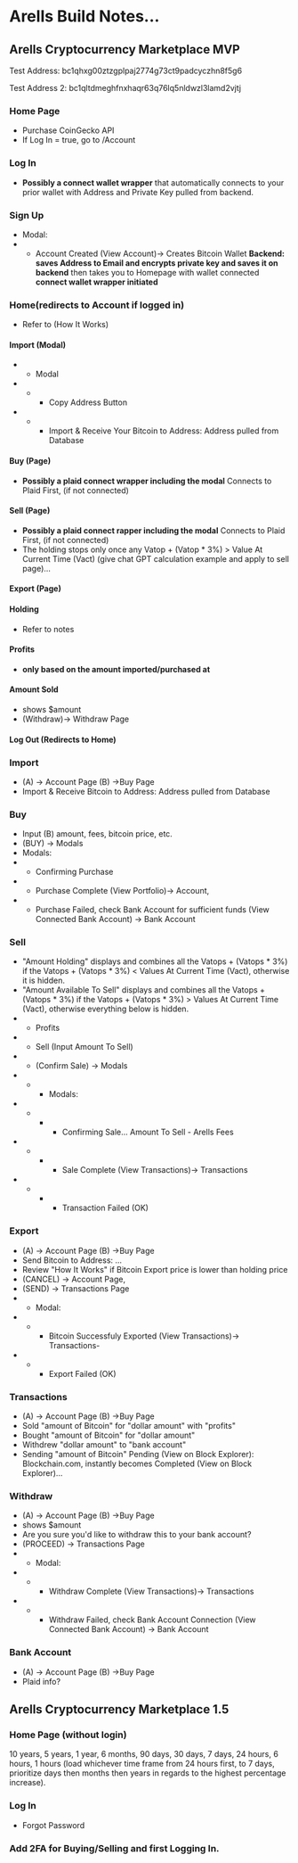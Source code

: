 # Arells Build Notes...

## Arells Cryptocurrency Marketplace MVP

Test Address: bc1qhxg00ztzgplpaj2774g73ct9padcyczhn8f5g6

Test Address 2: bc1qltdmeghfnxhaqr63q76lq5nldwzl3lamd2vjtj

### Home Page
- Purchase CoinGecko API
- If Log In = true, go to /Account

### Log In
- **Possibly a connect wallet wrapper** that automatically connects to your prior wallet with Address and Private Key pulled from backend.

### Sign Up
- Modal:
- - Account Created (View Account)-> Creates Bitcoin Wallet **Backend: saves Address to Email and encrypts private key and saves it on backend** then takes you to Homepage with wallet connected **connect wallet wrapper initiated**

### Home(redirects to Account if logged in)
- Refer to (How It Works)

 #### Import (Modal)
 - - Modal
 - - - Copy Address Button 
 - - - Import & Receive Your Bitcoin to Address: Address pulled from Database

 #### Buy (Page)
 - **Possibly a plaid connect wrapper including the modal** Connects to Plaid First, (if not connected)

 #### Sell (Page)
 - **Possibly a plaid connect rapper including the modal** Connects to Plaid First, (if not connected)
 - The holding stops only once any Vatop + (Vatop * 3%) > Value At Current Time (Vact) (give chat GPT calculation example and apply to sell page)…

 #### Export (Page)

 #### Holding
 - Refer to notes

 #### Profits
 - **only based on the amount imported/purchased at**

 #### Amount Sold
 - shows $amount
 - (Withdraw)-> Withdraw Page

 #### Log Out (Redirects to Home)

### Import
- (A) -> Account Page (B) ->Buy Page
- Import & Receive Bitcoin to Address: Address pulled from Database

### Buy
- Input (B) amount, fees, bitcoin price, etc.
- (BUY) -> Modals
- Modals: 
- - Confirming Purchase
- - Purchase Complete (View Portfolio)-> Account, 
- - Purchase Failed, check Bank Account for sufficient funds (View Connected Bank Account) -> Bank Account

### Sell
- "Amount Holding" displays and combines all the Vatops + (Vatops * 3%) if the Vatops + (Vatops * 3%) < Values At Current Time (Vact), otherwise it is hidden.
- "Amount Available To Sell" displays and combines all the Vatops + (Vatops * 3%) if the Vatops + (Vatops * 3%) > Values At Current Time (Vact), otherwise everything below is hidden.
- - Profits
- - Sell (Input Amount To Sell)
- - (Confirm Sale) -> Modals
- - - Modals: 
- - - - Confirming Sale... Amount To Sell - Arells Fees
- - - - Sale Complete (View Transactions)-> Transactions
- - - - Transaction Failed (OK)

### Export
- (A) -> Account Page (B) ->Buy Page
- Send Bitcoin to Address: ...
- Review "How It Works" if Bitcoin Export price is lower than holding price
- (CANCEL) -> Account Page, 
- (SEND) -> Transactions Page
- - Modal:
- - - Bitcoin Successfuly Exported (View Transactions)-> Transactions-
- - - Export Failed (OK)

### Transactions
- (A) -> Account Page (B) ->Buy Page
- Sold "amount of Bitcoin" for "dollar amount" with "profits"
- Bought "amount of Bitcoin" for "dollar amount"
- Withdrew "dollar amount" to "bank account"
- Sending "amount of Bitcoin" Pending (View on Block Explorer): Blockchain.com, instantly becomes Completed (View on Block Explorer)...

### Withdraw
- (A) -> Account Page (B) ->Buy Page
- shows $amount
- Are you sure you'd like to withdraw this to your bank account?
- (PROCEED) -> Transactions Page
- - Modal:
- - - Withdraw Complete (View Transactions)-> Transactions
- - - Withdraw Failed, check Bank Account Connection (View Connected Bank Account) -> Bank Account

### Bank Account
- (A) -> Account Page (B) ->Buy Page
- Plaid info?

## Arells Cryptocurrency Marketplace 1.5

### Home Page (without login)
10 years, 5 years, 1 year, 6 months, 90 days, 30 days, 7 days, 24 hours, 6 hours, 1 hours (load whichever time frame from 24 hours first, to 7 days, prioritize days then months then years in regards to the highest percentage increase).

### Log In
- Forgot Password 

### Add 2FA for Buying/Selling and first Logging In.
